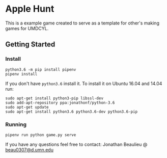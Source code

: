 # Apple Hunt
This is a example game created to serve as a template for other's making games for UMDCYL.
## Getting Started
### Install
```
python3.6 -m pip install pipenv
pipenv install
```

If you don't have `python3.6` install it. To install it on Ubuntu 16.04 and 14.04 run:
```
sudo apt-get install python3-pip libssl-dev
sudo add-apt-repository ppa:jonathonf/python-3.6
sudo apt-get update
sudo apt-get install python3.6 python3.6-dev python3.6-pip
```

### Running
```
pipenv run python game.py serve
```

If you have any questions feel free to contact: Jonathan Beaulieu @ <beau0307@d.umn.edu>
